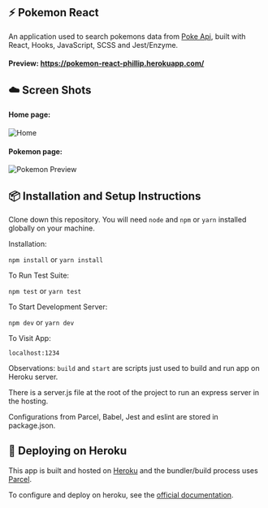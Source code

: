 ## :zap: Pokemon React

An application used to search pokemons data from [Poke Api](https://pokeapi.co/), built with React, Hooks, JavaScript, SCSS and Jest/Enzyme.

#### Preview: https://pokemon-react-phillip.herokuapp.com/

## :cloud: Screen Shots

#### Home page:
![Home](https://i.ibb.co/th9VwhS/1.png)
&nbsp;
#### Pokemon page:
![Pokemon Preview](https://i.ibb.co/NShmWQ9/2.png)

## :package: Installation and Setup Instructions

Clone down this repository. You will need `node` and `npm` or `yarn` installed globally on your machine.  

Installation:

`npm install` or `yarn install`  

To Run Test Suite:  

`npm test` or `yarn test`  

To Start Development Server:

`npm dev` or `yarn dev`  

To Visit App:

`localhost:1234`

Observations:
`build` and `start` are scripts just used to build and run app on Heroku server.

There is a server.js file at the root of the project to run an express server in the hosting.

Configurations from Parcel, Babel, Jest and eslint are stored in package.json.  

## :rocket: Deploying on Heroku
This app is built and hosted on [Heroku](https://www.heroku.com/) and the bundler/build process uses [Parcel](https://parceljs.org/).

To configure and deploy on heroku, see the [official documentation](https://devcenter.heroku.com/).